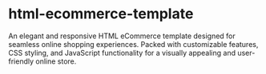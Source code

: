 # html-ecommerce-template
An elegant and responsive HTML eCommerce template designed for seamless online shopping experiences. Packed with customizable features, CSS styling, and JavaScript functionality for a visually appealing and user-friendly online store.

